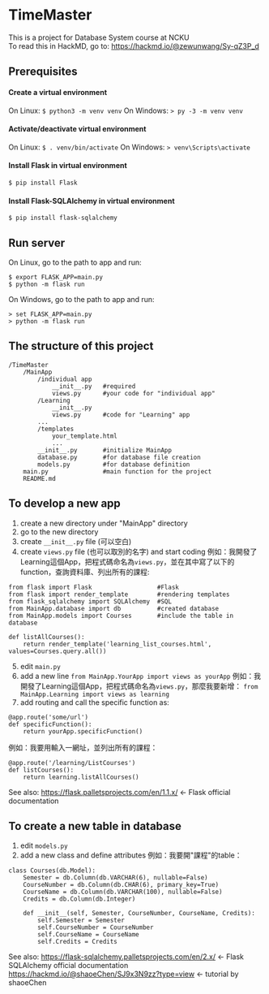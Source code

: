 # TimeMaster
This is a project for Database System course at NCKU  
To read this in HackMD, go to: https://hackmd.io/@zewunwang/Sy-qZ3P_d

## Prerequisites ##
#### Create a virtual environment ####
On Linux: `$ python3 -m venv venv`
On Windows: `> py -3 -m venv venv`
#### Activate/deactivate virtual environment ####
On Linux: `$ . venv/bin/activate`
On Windows: `> venv\Scripts\activate`
#### Install Flask in virtual environment ####
`$ pip install Flask`
#### Install Flask-SQLAlchemy in virtual environment ####
`$ pip install flask-sqlalchemy`

## Run server ##
On Linux, go to the path to app and run:
```
$ export FLASK_APP=main.py
$ python -m flask run
```
On Windows, go to the path to app and run:
```
> set FLASK_APP=main.py
> python -m flask run
```

## The structure of this project ##
```
/TimeMaster
    /MainApp
        /individual app
            __init__.py   #required
            views.py      #your code for "individual app"
        /Learning
            __init__.py
            views.py      #code for "Learning" app
        ...
        /templates
            your_template.html
            ...
        __init__.py       #initialize MainApp
        database.py       #for database file creation
        models.py         #for database definition
    main.py               #main function for the project
    README.md
```

## To develop a new app ##
1. create a new directory under "MainApp" directory
2. go to the new directory
3. create `__init__.py` file (可以空白)
4. create `views.py` file (也可以取別的名字) and start coding
例如：我開發了Learning這個App，把程式碼命名為`views.py`，並在其中寫了以下的function，查詢資料庫、列出所有的課程:
```python=
from flask import Flask                  #Flask
from flask import render_template        #rendering templates
from flask_sqlalchemy import SQLAlchemy  #SQL
from MainApp.database import db          #created database
from MainApp.models import Courses       #include the table in database

def listAllCourses():
    return render_template('learning_list_courses.html', values=Courses.query.all())
```
5. edit `main.py`
6. add a new line `from MainApp.YourApp import views as yourApp`
例如：我開發了Learning這個App，把程式碼命名為`views.py`，那麼我要新增：
`from MainApp.Learning import views as learning`
7. add routing and call the specific function as:
```python=
@app.route('some/url')
def specificFunction():
    return yourApp.specificFunction()
```
例如：我要用輸入一網址，並列出所有的課程：
```python=
@app.route('/learning/ListCourses')
def listCourses():
    return learning.listAllCourses()
```
See also:
https://flask.palletsprojects.com/en/1.1.x/ <- Flask official documentation
## To create a new table in database ##
1. edit `models.py`
2. add a new class and define attributes
例如：我要開"課程"的table：
```python=
class Courses(db.Model):
    Semester = db.Column(db.VARCHAR(6), nullable=False)
    CourseNumber = db.Column(db.CHAR(6), primary_key=True)
    CourseName = db.Column(db.VARCHAR(100), nullable=False)
    Credits = db.Column(db.Integer)

    def __init__(self, Semester, CourseNumber, CourseName, Credits):
        self.Semester = Semester
        self.CourseNumber = CourseNumber
        self.CourseName = CourseName
        self.Credits = Credits
```
See also:
https://flask-sqlalchemy.palletsprojects.com/en/2.x/ <- Flask SQLAlchemy official documentation
https://hackmd.io/@shaoeChen/SJ9x3N9zz?type=view <- tutorial by shaoeChen
